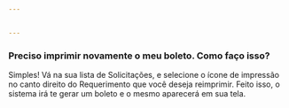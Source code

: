 ```yaml
---


---
```


<h3 id="preciso-imprimir-novamente-o-meu-boleto.-como-faço-isso">Preciso imprimir novamente o meu boleto. Como faço isso?</h3>
<p>Simples! Vá na sua lista de Solicitações, e selecione o ícone de impressão no canto direito do Requerimento que você deseja reimprimir. Feito isso, o sistema irá te gerar um boleto e o mesmo aparecerá em sua tela.</p>
<p><strong><img src="https://lh5.googleusercontent.com/eVFyOxtEFYvhLYifTnXclqiJbU2_ePqIWD8oYmPLIslXjdmI4C3unf6KdtfDuw_6gt_dZuDmJVvvA0dQw2NCRzuERYQMDGPKbCkOxuG3meY5830v-RG9GU_-6pmR3ejs0i8XnTrN" alt=""></strong></p>

